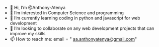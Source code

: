 - 👋 Hi, I’m @Anthony-Atenya
- 👀 I’m interested in Computer Science and programming
- 🌱 I’m currently learning coding in python and javascript for web development
- 💞️ I’m looking to collaborate on any web development projects that can improve my skills
- 📫 How to reach me: email = " aa.anthonyatenya@gmail.com"

<!---
Anthony-Atenya/Anthony-Atenya is a ✨ special ✨ repository because its `README.md` (this file) appears on your GitHub profile.
You can click the Preview link to take a look at your changes.
--->
